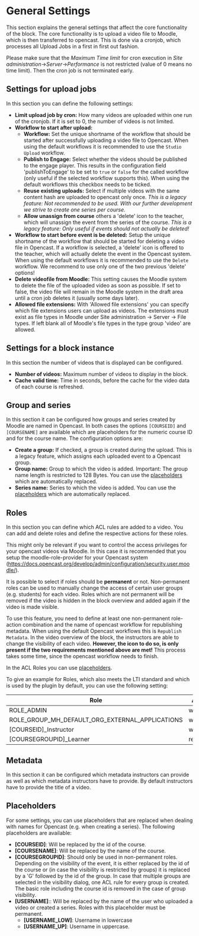 # General Settings

This section explains the general settings that affect the core functionality of the block.
The core functionality is to upload a video file to Moodle, which is then transferred to opencast.
This is done via a cronjob, which processes all Upload Jobs in a first in first out fashion.

Please make sure that the *Maximum Time limit* for cron execution in *Site administration*->*Server*->*Performance* is not restricted (value of 0 means no time limit).
Then the cron job is not terminated early.

## Settings for upload jobs

In this section you can define the following settings:

* **Limit upload job by cron:** How many videos are uploaded within one run of the cronjob. If it is set to 0, the number of videos is not limited.
* **Workflow to start after upload:**
    + **Workflow:** Set the unique shortname of the workflow that should be started after successfully uploading a video file to Opencast. When using the default workflows it is recommended to use the `Studio Upload` workflow.
    + **Publish to Engage:**  Select whether the videos should be published to the engage player. This results in the configuration field 'publishToEngage' to be set to `true` or `false` for the called workflow (only useful if the selected workflow supports this). When using the default workflows this checkbox needs to be ticked.
    + **Reuse existing uploads:** Select if multiple videos with the same content hash are uploaded to opencast only once. *This is a legacy feature: Not recommended to be used. With our further development we strive to create one series per course.*
    + **Allow unassign from course** others a 'delete' icon to the teacher, which will unassign the event from the series of the course. *This is a legacy feature: Only useful if events should not actually be deleted!*
* **Workflow to start before event is be deleted:** Setup the unique shortname of the workflow that should be started for deleting a video file in Opencast. If a workflow is selected, a 'delete' icon is offered to the teacher, which will actually delete the event in the Opencast system. When using the default workflows it is recommended to use the `Delete` workflow. We recommend to use only one of the two previous 'delete' options!
* **Delete videofile from Moodle:** This setting causes the Moodle system to delete the file of the uploaded video as soon as possible. If set to false, the video file will remain in the Moodle system in the draft area until a cron job deletes it (usually some days later).
* **Allowed file extensions:** With 'Allowed file extensions' you can specify which file extensions users can upload as videos. The extensions must exist as file types in Moodle under Site administration -> Server -> File types. If left blank all of Moodle's file types in the type group 'video' are allowed.

## Settings for a block instance

In this section the number of videos that is displayed can be configured.

* **Number of videos:** Maximum number of videos to display in the block.
* **Cache valid time:** Time in seconds, before the cache for the video data of each course is refreshed.

## Group and series

In this section it can be configured how groups and series created by Moodle are named in Opencast. In both cases the options `[COURSEID]` and `[COURSENAME]` are available which are placeholders for the numeric course ID and for the course name. The configuration options are:

* **Create a group:** If checked, a group is created during the upload. This is a legacy feature, which assigns each uploaded event to a Opencast group.
* **Group name:** Group to which the video is added. Important: The group name length is restricted to 128 Bytes. You can use the [placeholders](#placeholders) which are automatically replaced.
* **Series name:** Series to which the video is added. You can use the [placeholders](#placeholders) which are automatically replaced.

## Roles

In this section you can define which ACL rules are added to a video. You can add and delete roles and define the respective actions for these roles.

This might only be relevant if you want to control the access privileges for your opencast videos via Moodle. In this case it is recommended that you setup the moodle-role-provider for your Opencast system (https://docs.opencast.org/develop/admin/configuration/security.user.moodle/).

It is possible to select if roles should be **permanent** or not. Non-permanent roles can be used to manually change the access of certain user groups (e.g. students) for each video.
Roles which are not permanent will be removed if the video is hidden in the block overview and added again if the video is made visible.

To use this feature, you need to define at least one non-permanent role-action combination and the name of opencast workflow for republishing metadata. When using the default Opencast workflows this is `Republish Metadata`. In the video overview of the block, the instructors are able to change the visibility of each video. **However, the icon to do so, is only present if the two requirements mentioned above are met!** This process takes some time, since the opencast workflow needs to finish.

In the ACL Roles you can use [placeholders](#placeholders).

To give an example for Roles, which also meets the LTI standard and which is used by the plugin by default, you can use the following setting:

| Role                                            | Actions    | Permanent |
| ------------------------------------------------|------------|-----------|
| ROLE_ADMIN                                      | write,read | Yes       |
| ROLE_GROUP_MH_DEFAULT_ORG_EXTERNAL_APPLICATIONS | write,read | Yes       |
| [COURSEID]_Instructor                           | write,read | Yes       |
| [COURSEGROUPID]_Learner                         | read       | No        |

## Metadata

In this section it can be configured which metadata instructors can provide as well as which metadata instructors have to provide. By default instructors have to provide the title of a video.

## Placeholders
For some settings, you can use placeholders that are replaced when dealing with names for Opencast (e.g. when creating a series). 
The following placeholders are available:

* **[COURSEID]**: Will be replaced by the id of the course.
* **[COURSENAME]**: Will be replaced by the name of the course.
* **[COURSEGROUPID]**:  Should only be used in non-permanent roles.
  Depending on the visibility of the event, it is either replaced by the id of the course or
  (in case the visibility is restricted by groups) it is replaced by a 'G' followed by the id of the group.
  In case that multiple groups are selected in the visibility dialog, one ACL rule for every group is created.
  The basic role including the course id is removed in the case of group visibility.
* **[USERNAME]**:: Will be replaced by the name of the user who uploaded a video or created a series. Roles with this placeholder must be permanent.
  - **[USERNAME_LOW]**: Username in lowercase
  - **[USERNAME_UP]**: Username in uppercase.
  